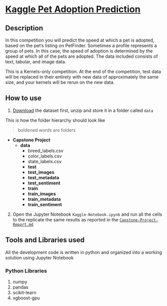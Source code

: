 # [**Kaggle Pet Adoption Prediction**](https://www.kaggle.com/c/petfinder-adoption-prediction/data)

## Description

In this competition you will predict the speed at which a pet is adopted, based on the pet’s listing on PetFinder. Sometimes a profile represents a group of pets. In this case, the speed of adoption is determined by the speed at which all of the pets are adopted. The data included consists of text, tabular, and image data.

This is a Kernels-only competition. At the end of the competition, test data will be replaced in their entirety with new data of approximately the same size, and your kernels will be rerun on the new data.

## How to use

1. [Download](https://www.kaggle.com/c/10686/download-all) the dataset first, unzip and store it in a folder called `data`

This is how the folder hierarchy should look like

> boldened words are folders

- **Capstone Project**
  - **data**
    - breed_labels.csv
    - color_labels.csv
    - state_labels.csv
    - **test**
    - **test_images**
    - **test_metadata**
    - **test_sentiment**
    - **train**
    - **train_images**
    - **train_metadata**
    - **train_sentiment**

2. Open the Jupyter Notebook `Kaggle-Notebook.ipynb` and run all the cells to the replicate the same results as reported in the [`Capstone-Project-Report.md`](Capstone-Project-Report.md)

## Tools and Libraries used

All the development code is written in python and organized into a working solution using Jupyter Notebook

### Python Libraries

1. numpy
2. pandas
3. scikit-learn
4. xgboost-gpu
